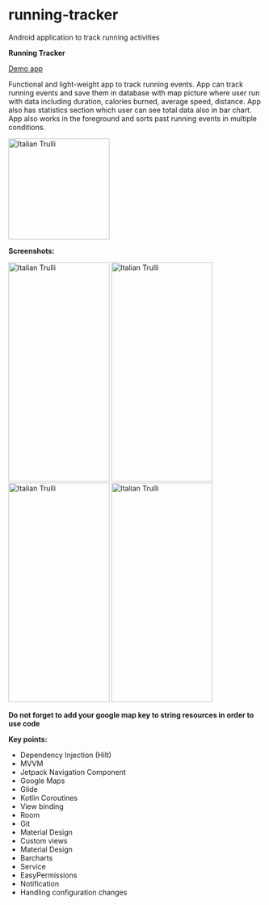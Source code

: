 # running-tracker
Android application to track running activities

**Running Tracker**

<a href="https://github.com/raheemadamboev/running-tracker/blob/master/app/release/app-release.apk">Demo app</a>

Functional and light-weight app to track running events. App can track running events and save them in database with map picture where user run with data including duration, calories burned, average speed, distance. App also has statistics section which user can see total data also in bar chart. App also works in the foreground and sorts past running events in multiple conditions.

<img src="https://i.imgur.com/9UjmrdA.png" alt="Italian Trulli" width="200" height="200">

**Screenshots:**

<img src="https://i.imgur.com/ID6t64v.jpg" alt="Italian Trulli" width="200" height="434"> <img src="https://i.imgur.com/HsFkNBt.jpg" alt="Italian Trulli" width="200" height="434"> <img src="https://i.imgur.com/PR9IQ0g.jpg" alt="Italian Trulli" width="200" height="434"> <img src="https://i.imgur.com/DrR27Cr.jpg" alt="Italian Trulli" width="200" height="434">

**Do not forget to add your google map key to string resources in order to use code**

**Key points:**

- Dependency Injection (Hilt)
- MVVM
- Jetpack Navigation Component
- Google Maps
- Glide
- Kotlin Coroutines
- View binding
- Room
- Git
- Material Design
- Custom views
- Material Design
- Barcharts
- Service
- EasyPermissions
- Notification
- Handling configuration changes
